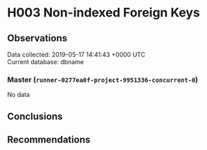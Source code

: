 # H003 Non-indexed Foreign Keys #

## Observations ##
Data collected: 2019-05-17 14:41:43 +0000 UTC  
Current database: dbname  

### Master (`runner-0277ea0f-project-9951336-concurrent-0`) ###


No data


## Conclusions ##


## Recommendations ##

